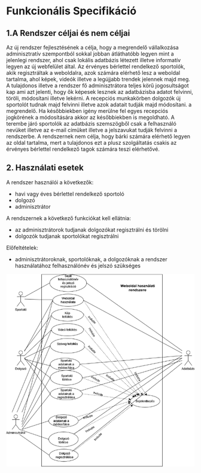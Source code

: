 # Funkcionális Specifikáció

## 1.A Rendszer céljai és nem céljai

Az új rendszer fejlesztésének a célja, hogy a megrendelő vállalkozása adminisztratív szempontból sokkal jobban átláthatóbb legyen mint a jelenlegi rendszer, ahol csak lokális adatbázis létezett illetve informatív legyen az új webfelület által.
Az érvényes bérlettel rendelkező sportolók, akik regisztráltak a weboldalra, azok számára elérhető lesz a weboldal tartalma, ahol képek, videók illetve a legújjabb trendek jelennek majd meg.
A tulajdonos illetve a rendszer fő adminisztrátora teljes körű jogosultságot kap ami azt jelenti, hogy ők képesek lesznek az adatbázisba adatot felvinni, töröli, módosítani illetve lekérni. 
A recepciós munkakörben dolgozók új sportolót tudnak majd felvinni illetve azok adatait tudják majd módosítani. a megrendelő. Ha későbbiekben igény merülne fel egyes recepciós jogkörének a módosítására akkor az későbbiekben is megoldható.
A terembe járó sportolók az adatbázis szemszögből csak a felhasználó nevüket illetve az e-mail címüket illetve a jelszavukat tudják felvinni a rendszerbe.
A rendszernek nem célja, hogy bárki számára elérhető legyen az oldal tartalma, mert a tulajdonos ezt a plusz szolgáltatás csakis az érvényes bérlettel rendelkező tagok számára teszi elérhetővé.

## 2. Használati esetek

A rendszer használói a következők:</br>
*	havi vagy éves bérlettel rendelkező sportoló
*	dolgozó 
*	adminisztrátor

A rendszernek a következő funkciókat kell ellátnia:
*	az adminisztrátorok tudjanak dolgozókat regisztrálni és törölni
*	dolgozók tudjanak sportolókat regisztrálni

Előfeltételek:
*	adminisztrátoroknak, sportolóknak, a dolgozóknak a rendszer használatához felhasználónév és jelszó szükséges

![usecase_dia](https://github.com/AfpGroupE/sport/blob/main/sport-oldal/docs/Use_Case_Web.drawio.png)
